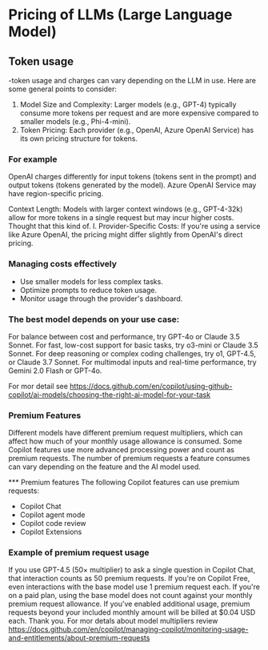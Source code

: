 # Pricing of LLMs (Large Language Model)

## Token usage

-token usage and charges can vary depending on the LLM in use. 
Here are some general points to consider:

1. Model Size and Complexity: Larger models (e.g., GPT-4) typically consume more tokens per request and are more expensive compared to smaller models (e.g., Phi-4-mini).
2. Token Pricing: Each provider (e.g., OpenAI, Azure OpenAI Service) has its own pricing structure for tokens. 

### For example

OpenAI charges differently for input tokens (tokens sent in the prompt) and output tokens (tokens generated by the model).
Azure OpenAI Service may have region-specific pricing.

Context Length: Models with larger context windows (e.g., GPT-4-32k) allow for more tokens in a single request but may incur higher costs.
Thought that this kind of. I. 
Provider-Specific Costs: If you're using a service like Azure OpenAI, the pricing might differ slightly from OpenAI's direct pricing.

### Managing costs effectively

- Use smaller models for less complex tasks.
- Optimize prompts to reduce token usage.
- Monitor usage through the provider's dashboard.

### The best model depends on your use case:

For balance between cost and performance, try GPT-4o or Claude 3.5 Sonnet.
For fast, low-cost support for basic tasks, try o3-mini or Claude 3.5 Sonnet.
For deep reasoning or complex coding challenges, try o1, GPT-4.5, or Claude 3.7 Sonnet.
For multimodal inputs and real-time performance, try Gemini 2.0 Flash or GPT-4o.

For mor detail see <https://docs.github.com/en/copilot/using-github-copilot/ai-models/choosing-the-right-ai-model-for-your-task>

### Premium Features

Different models have different premium request multipliers, which can affect how much of your monthly usage allowance is consumed. 
Some Copilot features use more advanced processing power and count as premium requests. The number of premium requests a feature consumes can vary depending on the feature and the AI model used.

*** Premium features
The following Copilot features can use premium requests:

- Copilot Chat
- Copilot agent mode
- Copilot code review
- Copilot Extensions

### Example of premium request usage

If you use GPT-4.5 (50× multiplier) to ask a single question in Copilot Chat, that interaction counts as 50 premium requests.
If you're on Copilot Free, even interactions with the base model use 1 premium request each.
If you're on a paid plan, using the base model does not count against your monthly premium request allowance.
If you've enabled additional usage, premium requests beyond your included monthly amount will be billed at $0.04 USD each.
Thank you. 
For mor detals about model multipliers review <https://docs.github.com/en/copilot/managing-copilot/monitoring-usage-and-entitlements/about-premium-requests>